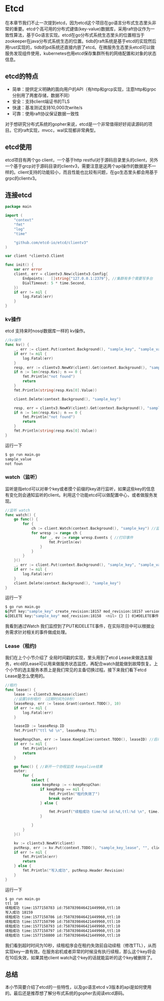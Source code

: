 # Etcd

在本章节我们不止一次提到etcd，因为etcd这个项目在go语言分布式生态里头非常的重要。etcd个高可用的分布式键值(key-value)数据库，采用raft协议作为一致性算法，基于Go语言实现。etcd在go分布式系统生态里头的位置相当于zookeeper在java分布式系统生态的位置。tidb的raft系统是基于etcd的实现然后用rust实现的，tidb的pd系统还直接内嵌了etcd。在微服务生态里头etcd可以做服务发现组件使用，kubernetes也用etcd保存集群所有的网络配置和对象的状态信息。


## etcd的特点

- 简单：提供定义明确的面向用户的API（有http和grcp实现，注意http和grpc分别用了两套存储，数据不同）
- 安全：支持client端证书的TLS
- 快速：基准测试支持10,000次write/s
- 可靠：使用raft协议保证数据一致性

对于想研究分布式系统的gopher来说，etcd是一个非常值得好好阅读源码的项目。它的raft实现，mvcc，wal实现都非常典型。

## etcd使用

etcd项目有两个go client，一个基于http restful对于源码目录里头的client，另外一个基于grcp对于源码目录的clientv3，需要注意是这两个api操作的数据是不一样的。client支持的功能较小，而且性能也比较有问题，在go生态里头都会用基于grpc的clientv3。


## 连接etcd

```go
package main

import (
	"context"
	"fmt"
	"log"
	"time"

	"github.com/etcd-io/etcd/clientv3"
)

var client *clientv3.Client

func init() {
	var err error
	client, err = clientv3.New(clientv3.Config{
		Endpoints:   []string{"127.0.0.1:2379"}, //集群有多个需要写多台
		DialTimeout: 5 * time.Second,
	})
	if err != nil {
		log.Fatal(err)
	}
}
```


### kv操作

etcd 支持来时nosql数据库一样的 kv操作。

```go
//kv操作
func kv() {
	_, err := client.Put(context.Background(), "sample_key", "sample_value")
	if err != nil {
		log.Fatal(err)
	}
	resp, err := clientv3.NewKV(client).Get(context.Background(), "sample_key")
	if n := len(resp.Kvs); n == 0 {
		fmt.Println("not found")
		return
	}
	fmt.Println(string(resp.Kvs[0].Value))

	client.Delete(context.Background(), "sample_key")

	resp, err = clientv3.NewKV(client).Get(context.Background(), "sample_key")
	if n := len(resp.Kvs); n == 0 {
		fmt.Println("not found")
		return
	}
	fmt.Println(string(resp.Kvs[0].Value))
}
```

运行一下

```bash
$ go run main.go
sample_value
not foun
```

### watch（监听）

监听是指etcd可以对单个key或者摸个前缀的key进行监听，如果这些key的信息有变化则会通知监听的client。利用这个功能etcd可以做配置中心，或者做服务发现。

```go
//监听 watch
func watch() {
	go func() {
		for {
			ch := client.Watch(context.Background(), "sample_key") //监听sample_key
			for wresp := range ch {
				for _, ev := range wresp.Events { //打印事件
					fmt.Println(ev) 
				}
			}
		}
	}()
	_, err := client.Put(context.Background(), "sample_key", "sample_value1")
	if err != nil {
		log.Fatal(err)
	}
	client.Delete(context.Background(), "sample_key")
}
```

运行一下

```bash
$ go run main.go
&{PUT key:"sample_key" create_revision:18157 mod_revision:18157 version:1 value:"sample_value1"  <nil> {} [] 0} #PUT事件
&{DELETE key:"sample_key" mod_revision:18158  <nil> {} [] 0}#DELETE事件
```

我看到通过Watch 我们监控到了PUT和DELETE事件，在实际项目中可以根据业务需求针对相关的事件做成处理。


### Lease（租约)

我们在上个小节介绍了 全局时间戳的实现，里头用到了etcd Lease来做选主服务，etcd的Lease可以用来做服务状态监控，再配合watch就能做到故障恢复。上个小节的选主服务本质上是我们常见的主备切换过程。接下来我们看下etcd Lease是怎么使用的。

```go
//租约
func lease() {
	lease := clientv3.NewLease(client)
	//设置10秒租约 （过期时间为10秒）
	leaseResp, err := lease.Grant(context.TODO(), 10)
	if err != nil {
		log.Fatal(err)
	}

	leaseID := leaseResp.ID
	fmt.Printf("ttl %d \n", leaseResp.TTL)

	keepRespChan, err := lease.KeepAlive(context.TODO(), leaseID) //启动自动续租服务
	if err != nil {
		fmt.Println(err)
		return
	}

	go func() { //新开一个协程监控 keepalive结果
	outer:
		for {
			select {
			case keepResp := <-keepRespChan:
				if keepResp == nil {
					fmt.Println("租约失效了")
					break outer
				} else {

					fmt.Printf("续租成功 time:%d id:%d,ttl:%d \n", time.Now().Unix(), keepResp.ID, keepResp.TTL)
				}

			}
		}
	}()

	kv := clientv3.NewKV(client)
	putResp, err := kv.Put(context.TODO(), "sample_key_lease", "", clientv3.WithLease(leaseID))
	if err != nil {
		fmt.Println(err)
		return
	} else {
		fmt.Println("写入成功", putResp.Header.Revision)
	}
}
```

运行一下

```bash
$ go run main.go
ttl 10 
续租成功 time:1577158783 id:7587839846421449960,ttl:10 
写入成功 18159
续租成功 time:1577158786 id:7587839846421449960,ttl:10 
续租成功 time:1577158790 id:7587839846421449960,ttl:10 
续租成功 time:1577158793 id:7587839846421449960,ttl:10 
续租成功 time:1577158797 id:7587839846421449960,ttl:10 
续租成功 time:1577158800 id:7587839846421449960,ttl:10 
```

我们看到超时时间为10秒，续租程序会在租约失效前自动续租（修改TTL），从而实现key一直有效。在服务宕机或者异常的时候没有执行续租，那么这个key将会在10后失效，如果其他client watch这个key的话就能监听的这个key被删除了。

## 总结

本小节简要介绍了etcd的一些特性，以及go语言etcd v3版本的api是如何使用的。最后还是推荐想了解分布式系统的gopher去阅读etcd源码。